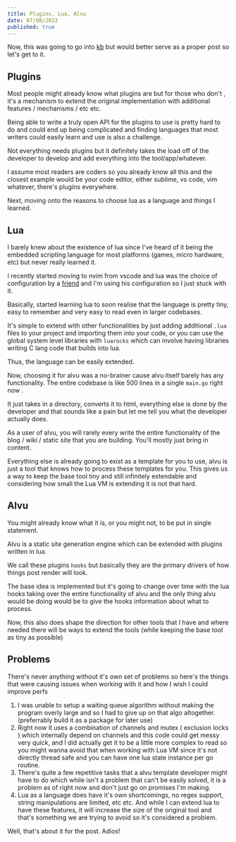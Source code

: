 ```yaml
---
title: Plugins, Lua, Alvu
date: 07/08/2022
published: true
---
```


Now, this was going to go into [kb](https://kb.barelyhuman.dev) but would better
serve as a proper post so let's get to it.

## Plugins

Most people might already know what plugins are but for those who don't , it's a
mechanism to extend the original implementation with additional features /
mechanisms / etc etc.

Being able to write a truly open API for the plugins to use is pretty hard to do
and could end up being complicated and finding languages that most writers could
easily learn and use is also a challenge.

Not everything needs plugins but it definitely takes the load off of the
developer to develop and add everything into the tool/app/whatever.

I assume most readers are coders so you already know all this and the closest
example would be your code editor, either sublime, vs code, vim whatever,
there's plugins everywhere.

Next, moving onto the reasons to choose lua as a language and things I learned.

## Lua

I barely knew about the existence of lua since I've heard of it being the
embedded scripting language for most platforms (games, micro hardware, etc) but
never really learned it.

I recently started moving to nvim from vscode and lua was the choice of
configuration by a [friend](https://mellow.dev/) and I'm using his configuration
so I just stuck with it.

Basically, started learning lua to soon realise that the language is pretty
tiny, easy to remember and very easy to read even in larger codebases.

It's simple to extend with other functionalities by just adding additional
`.lua` files to your project and importing them into your code, or you can use
the global system level libraries with `luarocks` which can involve having
libraries writing C lang code that builds into lua.

Thus, the language can be easily extended.

Now, choosing it for alvu was a no-brainer cause alvu itself barely has any
functionality. The entire codebase is like 500 lines in a single `main.go` right
now .

It just takes in a directory, converts it to html, everything else is done by
the developer and that sounds like a pain but let me tell you what the developer
actually does.

As a user of alvu, you will rarely every write the entire functionality of the
blog / wiki / static site that you are building. You'll mostly just bring in
content.

Everything else is already going to exist as a template for you to use, alvu is
just a tool that knows how to process these templates for you. This gives us a
way to keep the base tool tiny and still infinitely extendable and considering
how small the Lua VM is extending it is not that hard.

## Alvu

You might already know what it is, or you might not, to be put in single
statement.

Alvu is a static site generation engine which can be extended with plugins
written in lua.

We call these plugins `hooks` but basically they are the primary drivers of how
things post render will look.

The base idea is implemented but it's going to change over time with the lua
hooks taking over the entire functionality of alvu and the only thing alvu would
be doing would be to give the hooks information about what to process.

Now, this also does shape the direction for other tools that I have and where
needed there will be ways to extend the tools (while keeping the base tool as
tiny as possible)

## Problems

There's never anything without it's own set of problems so here's the things
that were causing issues when working with it and how I wish I could improve
perfs

1. I was unable to setup a waiting queue algorithm without making the program
   overly large and so I had to give up on that algo altogether. (preferrably
   build it as a package for later use)
2. Right now it uses a combination of channels and mutex ( exclusion locks )
   which internally depend on channels and this code could get messy very quick,
   and I did actually get it to be a little more complex to read so you might
   wanna avoid that when working with Lua VM since it's not directly thread safe
   and you can have one lua state instance per go routine.
3. There's quite a few repetitive tasks that a alvu template developer might
   have to do which while isn't a problem that can't be easily solved, it is a
   problem as of right now and don't just go on promises I'm making.
4. Lua as a language does have it's own shortcomings, no regex support, string
   manipulations are limited, etc etc. And while I can extend lua to have these
   features, it will increase the size of the original tool and that's something
   we are trying to avoid so it's considered a problem.

Well, that's about it for the post. Adios!
